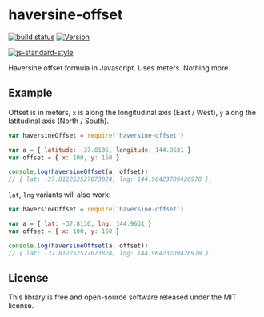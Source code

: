 # haversine-offset

[![build status](https://secure.travis-ci.org/dcousens/haversine-offset.png)](http://travis-ci.org/dcousens/haversine-offset)
[![Version](http://img.shields.io/npm/v/haversine-offset.svg)](https://www.npmjs.org/package/haversine-offset)

[![js-standard-style](https://cdn.rawgit.com/feross/standard/master/badge.svg)](https://github.com/feross/standard)

Haversine offset formula in Javascript.  Uses meters.  Nothing more.


## Example

Offset is in meters, `x` is along the longitudinal axis (East / West), `y` along the latitudinal axis (North / South).

``` javascript
var haversineOffset = require('haversine-offset')

var a = { latitude: -37.8136, longitude: 144.9631 }
var offset = { x: 100, y: 150 }

console.log(haversineOffset(a, offset))
// { lat: -37.812252527073824, lng: 144.96423709426978 },
```

`lat`, `lng` variants will also work:

``` javascript
var haversineOffset = require('haversine-offset')

var a = { lat: -37.8136, lng: 144.9631 }
var offset = { x: 100, y: 150 }

console.log(haversineOffset(a, offset))
// { lat: -37.812252527073824, lng: 144.96423709426978 },
```


## License

This library is free and open-source software released under the MIT license.

